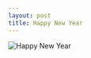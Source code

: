 ```yaml
---
layout: post
title: Happy New Year
---
```


<img src="https://dl.dropboxusercontent.com/u/21787411/blog-images/rsz_rewallscom-32844.jpg" alt="Happy New Year"/>
